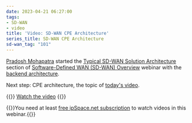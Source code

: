 ```yaml
---
date: 2023-04-21 06:27:00
tags:
- SD-WAN
- video
title: 'Video: SD-WAN CPE Architecture'
series_title: SD-WAN CPE Architecture
sd-wan_tag: "101"
---
```

[Pradosh Mohapatra](https://www.ipspace.net/Author:Pradosh_Mohapatra) started the [Typical SD-WAN Solution Architecture](https://my.ipspace.net/bin/list?id=SDWAN#ARCHITECTURE) section of [Software-Defined WAN (SD-WAN) Overview](https://www.ipspace.net/SD-WAN_Overview) webinar with the [backend architecture](/2023/03/video-sdwan-backend-architecture.html).

Next step: CPE architecture, the topic of [today's video](https://my.ipspace.net/bin/get/SDWAN/4%20-%20CPE%20Architecture.mp4?doccode=SDWAN).

{{<jump>}}
[Watch the video](https://my.ipspace.net/bin/get/SDWAN/4%20-%20CPE%20Architecture.mp4?doccode=SDWAN)
{{</jump>}}

{{<note info>}}You need at least [free ipSpace.net subscription](https://www.ipspace.net/Subscription/Free) to watch videos in this webinar.{{</note>}}
